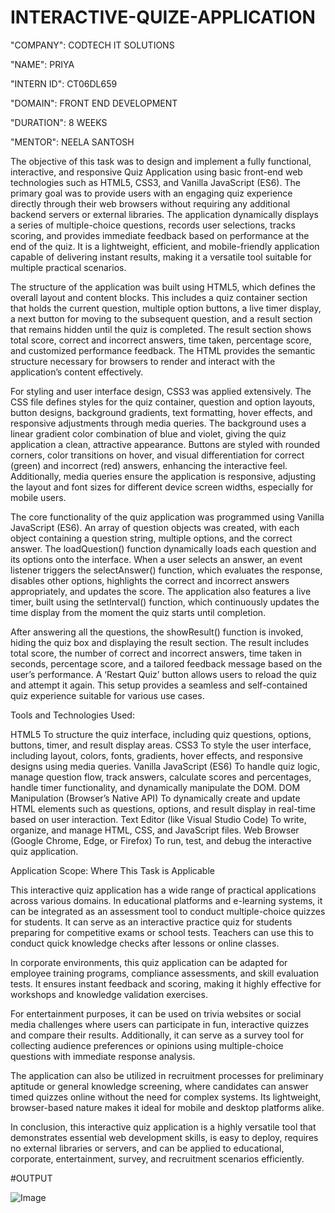 # INTERACTIVE-QUIZE-APPLICATION

"COMPANY": CODTECH IT SOLUTIONS 

"NAME": PRIYA

"INTERN ID": CT06DL659

"DOMAIN": FRONT END DEVELOPMENT

"DURATION": 8 WEEKS

"MENTOR": NEELA SANTOSH

The objective of this task was to design and implement a fully functional, interactive, and responsive Quiz Application using basic front-end web technologies such as HTML5, CSS3, and Vanilla JavaScript (ES6). The primary goal was to provide users with an engaging quiz experience directly through their web browsers without requiring any additional backend servers or external libraries. The application dynamically displays a series of multiple-choice questions, records user selections, tracks scoring, and provides immediate feedback based on performance at the end of the quiz. It is a lightweight, efficient, and mobile-friendly application capable of delivering instant results, making it a versatile tool suitable for multiple practical scenarios.

The structure of the application was built using HTML5, which defines the overall layout and content blocks. This includes a quiz container section that holds the current question, multiple option buttons, a live timer display, a next button for moving to the subsequent question, and a result section that remains hidden until the quiz is completed. The result section shows total score, correct and incorrect answers, time taken, percentage score, and customized performance feedback. The HTML provides the semantic structure necessary for browsers to render and interact with the application’s content effectively.

For styling and user interface design, CSS3 was applied extensively. The CSS file defines styles for the quiz container, question and option layouts, button designs, background gradients, text formatting, hover effects, and responsive adjustments through media queries. The background uses a linear gradient color combination of blue and violet, giving the quiz application a clean, attractive appearance. Buttons are styled with rounded corners, color transitions on hover, and visual differentiation for correct (green) and incorrect (red) answers, enhancing the interactive feel. Additionally, media queries ensure the application is responsive, adjusting the layout and font sizes for different device screen widths, especially for mobile users.

The core functionality of the quiz application was programmed using Vanilla JavaScript (ES6). An array of question objects was created, with each object containing a question string, multiple options, and the correct answer. The loadQuestion() function dynamically loads each question and its options onto the interface. When a user selects an answer, an event listener triggers the selectAnswer() function, which evaluates the response, disables other options, highlights the correct and incorrect answers appropriately, and updates the score. The application also features a live timer, built using the setInterval() function, which continuously updates the time display from the moment the quiz starts until completion.

After answering all the questions, the showResult() function is invoked, hiding the quiz box and displaying the result section. The result includes total score, the number of correct and incorrect answers, time taken in seconds, percentage score, and a tailored feedback message based on the user’s performance. A ‘Restart Quiz’ button allows users to reload the quiz and attempt it again. This setup provides a seamless and self-contained quiz experience suitable for various use cases.


Tools and Technologies Used:

HTML5	To structure the quiz interface, including quiz questions, options, buttons, timer, and result display areas.
CSS3	To style the user interface, including layout, colors, fonts, gradients, hover effects, and responsive designs using media queries.
Vanilla JavaScript (ES6)	To handle quiz logic, manage question flow, track answers, calculate scores and percentages, handle timer functionality, and dynamically manipulate the DOM.
DOM Manipulation (Browser’s Native API)	To dynamically create and update HTML elements such as questions, options, and result display in real-time based on user interaction.
Text Editor (like Visual Studio Code)	To write, organize, and manage HTML, CSS, and JavaScript files.
Web Browser (Google Chrome, Edge, or Firefox)	To run, test, and debug the interactive quiz application.



Application Scope: Where This Task is Applicable

This interactive quiz application has a wide range of practical applications across various domains. In educational platforms and e-learning systems, it can be integrated as an assessment tool to conduct multiple-choice quizzes for students. It can serve as an interactive practice quiz for students preparing for competitive exams or school tests. Teachers can use this to conduct quick knowledge checks after lessons or online classes.

In corporate environments, this quiz application can be adapted for employee training programs, compliance assessments, and skill evaluation tests. It ensures instant feedback and scoring, making it highly effective for workshops and knowledge validation exercises.

For entertainment purposes, it can be used on trivia websites or social media challenges where users can participate in fun, interactive quizzes and compare their results. Additionally, it can serve as a survey tool for collecting audience preferences or opinions using multiple-choice questions with immediate response analysis.

The application can also be utilized in recruitment processes for preliminary aptitude or general knowledge screening, where candidates can answer timed quizzes online without the need for complex systems. Its lightweight, browser-based nature makes it ideal for mobile and desktop platforms alike.

In conclusion, this interactive quiz application is a highly versatile tool that demonstrates essential web development skills, is easy to deploy, requires no external libraries or servers, and can be applied to educational, corporate, entertainment, survey, and recruitment scenarios efficiently.


#OUTPUT

![Image](https://github.com/user-attachments/assets/9c7ada22-f7d6-4c3a-9bc2-dae8c987d4c9)
